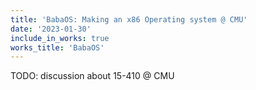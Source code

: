 ```yaml
---
title: 'BabaOS: Making an x86 Operating system @ CMU'
date: '2023-01-30'
include_in_works: true
works_title: 'BabaOS'
---
```


TODO: discussion about 15-410 @ CMU